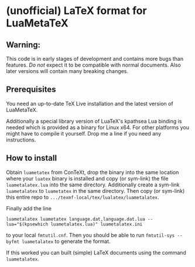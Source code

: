 # (unofficial) LaTeX format for LuaMetaTeX

## Warning:
This code is in early stages of development and contains more bugs than features. _Do not_ expect it to be compatible with normal documents. Also later versions will contain many breaking changes.

## Prerequisites
You need an up-to-date TeX Live installation and the latest version of LuaMetaTeX.

Additionally a special library version of LuaTeX's kpathsea Lua binding is needed which is provided as a binary for Linux x64. For other platforms you might have to compile it yourself. Drop me a line if you need any instructions.

## How to install
Obtain `luametatex` from ConTeXt, drop the binary into the same location where your `luatex` binary is installed and copy (or sym-link) the file `luametalatex.lua` into the same directory. Additionally create a sym-link `luametalatex` to `luametatex` in the same directory. Then copy (or sym-link) this entire repo to `.../texmf-local/tex/lualatex/luametalatex`. 

Finally add the line
```
luametalatex luametatex language.dat,language.dat.lua --lua="$(kpsewhich luametalatex.lua)" luametalatex.ini
```
to your local `fmtutil.cnf`. Then you should be able to run `fmtutil-sys --byfmt luametalatex` to generate the format.

If this worked you can built (simple) LaTeX documents using the command `luametalatex`.
